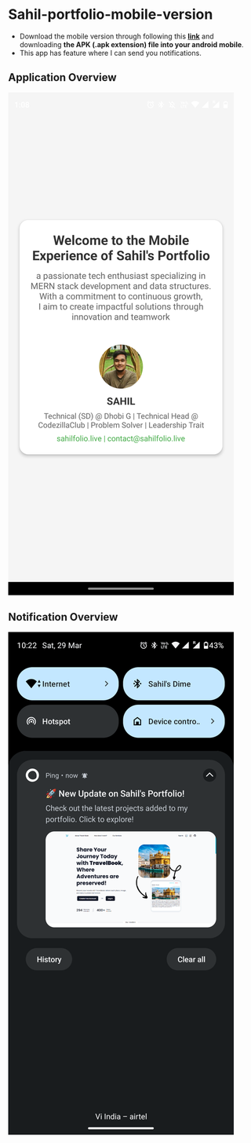 # Sahil-portfolio-mobile-version
- Download the mobile version through following this [**link**](https://github.com/Sahilll94/Sahil-portfolio-mobile-version/releases/tag/v1.0.0) and downloading **the APK (.apk extension) file into your android mobile**.
- This app has feature where I can send you notifications.

## Application Overview
![ApplicationOverview](./assets/appOverview.png)

## Notification Overview
![notificationOverview](./assets/notificationOverview.png)
